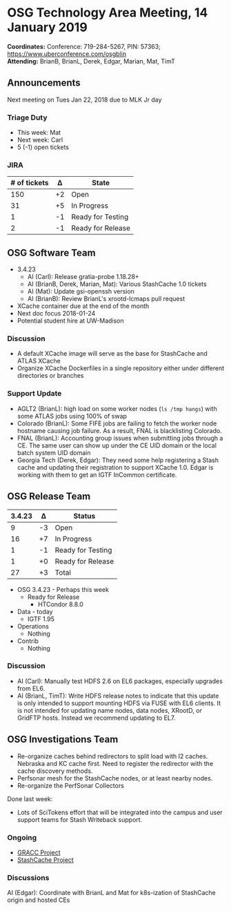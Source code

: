 # OSG Technology Area Meeting, 14 January 2019

**Coordinates:** Conference: 719-284-5267, PIN: 57363; <https://www.uberconference.com/osgblin>  
**Attending:** BrianB, BrianL, Derek, Edgar, Marian, Mat, TimT


## Announcements

Next meeting on Tues Jan 22, 2018 due to MLK Jr day  


### Triage Duty

-   This week: Mat
-   Next week: Carl
-   5 (-1) open tickets


### JIRA

| # of tickets | &Delta; | State             |
|------------ |------- |----------------- |
| 150          | +2      | Open              |
| 31           | +5      | In Progress       |
| 1            | -1      | Ready for Testing |
| 2            | -1      | Ready for Release |


## OSG Software Team

-   3.4.23  
    -   AI (Carl): Release gratia-probe 1.18.28+
    -   AI (BrianB, Derek, Marian, Mat): Various StashCache 1.0 tickets
    -   AI (Mat): Update gsi-openssh version
    -   AI (BrianB): Review BrianL's xrootd-lcmaps pull request
-   XCache container due at the end of the month
-   Next doc focus 2018-01-24
-   Potential student hire at UW-Madison


### Discussion

-   A default XCache image will serve as the base for StashCache and ATLAS XCache
-   Organize XCache Dockerfiles in a single repository either under different directories or branches


### Support Update

-   AGLT2 (BrianL): high load on some worker nodes (`ls /tmp hangs`) with some ATLAS jobs using 100% of swap
-   Colorado (BrianL): Some FIFE jobs are failing to fetch the worker node hostname causing job failure. As a result, FNAL is blacklisting Colorado.
-   FNAL (BrianL): Accounting group issues when submitting jobs through a CE. The same user can show up under the CE UID domain or the local batch system UID domain
-   Georgia Tech (Derek, Edgar): They need some help registering a Stash cache and updating their registration to support XCache 1.0. Edgar is working with them to get an IGTF InCommon certificate.


## OSG Release Team

| 3.4.23 | &Delta; | Status            |
|------ |------- |----------------- |
| 9      | -3      | Open              |
| 16     | +7      | In Progress       |
| 1      | -1      | Ready for Testing |
| 1      | +0      | Ready for Release |
| 27     | +3      | Total             |

-   OSG 3.4.23 - Perhaps this week
    -   Ready for Release  
        -   HTCondor 8.8.0
-   Data - today
    -   IGTF 1.95
-   Operations
    -   Nothing
-   Contrib  
    -   Nothing


### Discussion

-   AI (Carl): Manually test HDFS 2.6 on EL6 packages, especially upgrades from EL6.
-   AI (BrianL, TimT): Write HDFS release notes to indicate that this update is only intended to support mounting HDFS via FUSE with EL6 clients.
    It is not intended for updating name nodes, data nodes, XRootD, or GridFTP hosts. Instead we recommend updating to EL7.


## OSG Investigations Team

-   Re-organize caches behind redirectors to split load with I2 caches. Nebraska and KC cache first. Need to register the redirector with the cache discovery methods.
-   Perfsonar mesh for the StashCache nodes, or at least nearby nodes.
-   Re-organize the PerfSonar Collectors

Done last week:  

-   Lots of SciTokens effort that will be integrated into the campus and user support teams for Stash Writeback support.


### Ongoing

-   [GRACC Project](https://opensciencegrid.atlassian.net/projects/GRACC)
-   [StashCache Project](http://opensciencegrid.org/docs/data/stashcache/overview/)


### Discussions

AI (Edgar): Coordinate with BrianL and Mat for k8s-ization of StashCache origin and hosted CEs
